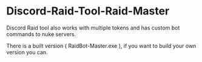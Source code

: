 # Discord-Raid-Tool-Raid-Master
Discord Raid tool also works with multiple tokens and has custom bot commands to nuke servers.

There is a built version ( RaidBot-Master.exe ), if you want to build your own version you can.
 
